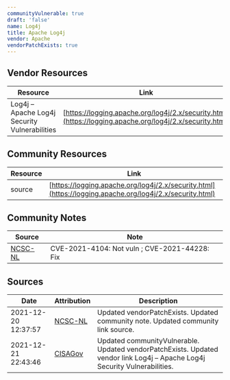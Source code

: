```yaml
---
communityVulnerable: true
draft: 'false'
name: Log4j
title: Apache Log4j
vendor: Apache
vendorPatchExists: true
---
```


## Vendor Resources
| Resource | Link |
| --- | --- |
| Log4j – Apache Log4j Security Vulnerabilities | [https://logging.apache.org/log4j/2.x/security.html](https://logging.apache.org/log4j/2.x/security.html) |

## Community Resources
| Resource | Link |
| --- | --- |
| source | [https://logging.apache.org/log4j/2.x/security.html](https://logging.apache.org/log4j/2.x/security.html) |

## Community Notes
| Source | Note |
| --- | --- |
| [NCSC-NL](https://github.com/NCSC-NL/log4shell/blob/main/software/README.md) | CVE-2021-4104: Not vuln ; CVE-2021-44228: Fix </ul> |

## Sources
| Date | Attribution | Description |
| --- | --- | --- |
| 2021-12-20 12:37:57 | [NCSC-NL](https://github.com/NCSC-NL/log4shell/blob/main/software/README.md) | Updated vendorPatchExists. Updated community note. Updated community link source.  |
| 2021-12-21 22:43:46 | [CISAGov](https://raw.githubusercontent.com/cisagov/log4j-affected-db/develop/README.md) | Updated communityVulnerable. Updated vendorPatchExists. Updated vendor link Log4j – Apache Log4j Security Vulnerabilities.  |
